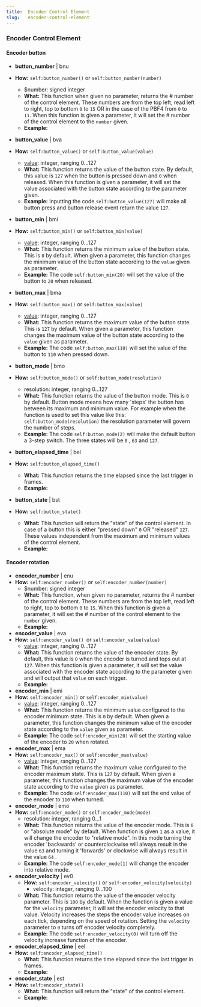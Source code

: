 ```yaml
---
title:  Encoder Control Element
slug:   encoder-control-element
---
```


### Encoder Control Element

#### Encoder button

- **button_number** | bnu
- **How:** `self:button_number()` or `self:button_number(number)`
    - $number: signed integer
  - **What:** This function when given no parameter, returns the # number of the control element. These numbers are from the top left, read left to right, top to bottom `0` to `15` OR in the case of the PBF4 from `0` to `11`. 
    When this function is given a parameter, it will set the # number of the control element to the `number` given.
  - **Example:**
  
- **button_value** | bva
- **How:** `self:button_value()` or `self:button_value(value)`
    - <a href="#val">value</a>: integer, ranging 0...127
  - **What:** This function returns the value of the button state. By default, this value is `127` when the button is pressed down and `0` when released.
    When this function is given a parameter, it will set the value associated with the button state according to the parameter given.
  - **Example:** Inputting the code `self:button_value(127)` will make all button press and  button release event return the value `127`.
  
- **button_min** | bmi
- **How:** `self:button_min()` or `self:button_min(value)`
    -  <a href="#val">value</a>: integer, ranging 0...127
  - **What:** This function returns the minimum value of the button state. This is `0` by default.
    When given a parameter, this function changes the minimum value of the button state according to the `value` given as parameter.
  - **Example:** The code `self:button_min(20)` will set the value of the button to `20` when released.
  
- **button_max** | bma
- **How:** `self:button_max()` or `self:button_max(value)`
    -  <a href="#val">value</a>: integer, ranging 0...127
  - **What:** This function returns the maximum value of the button state. This is `127` by default.
    When given a parameter, this function changes the maximum value of the button state according to the `value` given as parameter.
  - **Example:** The code `self:button_max(110)` will set the value of the button to `110` when pressed down.
  
- **button_mode** | bmo
- **How:** `self:button_mode()` or `self:button_mode(resolution)`
    - resolution: integer, ranging 0...127
  - **What:** This function returns the value of the button mode. This is `0` by default. Button mode means how many 'steps' the button has between its maximum and minimum value. For example when the function is used to set this value like this: `self:button_mode(resolution)` the resolution parameter will govern the number of steps.
  - **Example:** The code `self:button_mode(2)` will make the default button a 3-step switch. The three states will be `0` , `63` and `127`.
  
- **button_elapsed_time** | bel
- **How:** `self:button_elapsed_time()`
  - **What:** This function returns the time elapsed since the last trigger in frames.
  - **Example:**
  
- **button_state** | bst
- **How:** `self:button_state()`
  - **What:** This function will return the "state" of the control element. In case of a button this is either "pressed down" `0`  OR "released" `127`. These values independent from the maximum and minimum values of the control element.
  - **Example:**

#### Encoder rotation

- **encoder_number** | enu
- **How:** `self:encoder_number()` or `self:encoder_number(number)`
    - $number: signed integer
  - **What:** This function, when given no parameter, returns the # number of the control element. These numbers are from the top left, read left to right, top to bottom `0` to `15`. 
    When this function is given a parameter, it will set the # number of the control element to the `number` given.
  - **Example:**
- **encoder_value** | eva
- **How:** `self:encoder_value() `or `self:encoder_value(value)`
    -  <a href="#val">value</a>: integer, ranging 0...127
  - **What:**  This function returns the value of the encoder state. By default, this value is `0` when the encoder is turned and tops out at `127`.
    When this function is given a parameter, it will set the value associated with the encoder state according to the parameter given and will output that `value` on each trigger.
  - **Example:** 
- **encoder_min** | emi
- **How:** `self:encoder_min()` or `self:encoder_min(value)`
    -  <a href="#val">value</a>: integer, ranging 0...127
  - **What:** This function returns the minimum value configured to the encoder minimum state. This is `0` by default.
    When given a parameter, this function changes the minimum value of the encoder state according to the `value` given as parameter.
  - **Example:** The code `self:encoder_min(20)` will set the starting value of the encoder to `20` when rotated.
- **encoder_max** | ema
- **How:** `self:encoder_max()` or `self:encoder_max(value)`
    -  <a href="#val">value</a>: integer, ranging 0...127
  - **What:** This function returns the maximum value configured to the encoder maximum state. This is `127` by default.
    When given a parameter, this function changes the maximum value of the encoder state according to the `value` given as parameter.
  - **Example:** The code `self:encoder_max(110)` will set the end value of the encoder to `110` when turned.
- **encoder_mode** | emo
- **How:** `self:encoder_mode()` or `self:encoder_mode(mode)`
    - resolution: integer, ranging 0...1
  - **What:** This function returns the value of the encoder mode. This is `0`  or "absolute mode" by default.
    When function is given `1` as a value, it will change the encoder to "relative mode". In this mode turning the encoder 'backwards' or counterclockwise will always result in the value `63` and turning it 'forwards' or clockwise will always result in the value `64` .
  - **Example:** The code `self:encoder_mode(1)` will change the encoder into relative mode. 
- **encoder_velocity** | ev0
  - **How:** `self:encoder_velocity()` or `self:encoder_velocity(velocity)`
    - velocity: integer, ranging 0...100
  - **What:** This function returns the value of the encoder velocity parameter. This is `100` by default. When the function is given a value for the `velocity` parameter, it will set  the encoder velocity to that value. Velocity increases the steps the encoder value increases on each tick, depending on the speed of rotation. Setting the `velocity` parameter to `0` turns off encoder velocity completely.
  - **Example:**  The code `self:encoder_velocity(0)` will turn off the velocity increase function of the encoder.
- **encoder_elapsed_time** | eel
- **How:** `self:encoder_elapsed_time()`
  - **What:** This function returns the time elapsed since the last trigger in frames.
  - **Example:** 
- **encoder_state** | est
- **How:** `self:encoder_state()`
  - **What:** This function will return the "state" of the control element.
  - **Example:** 
